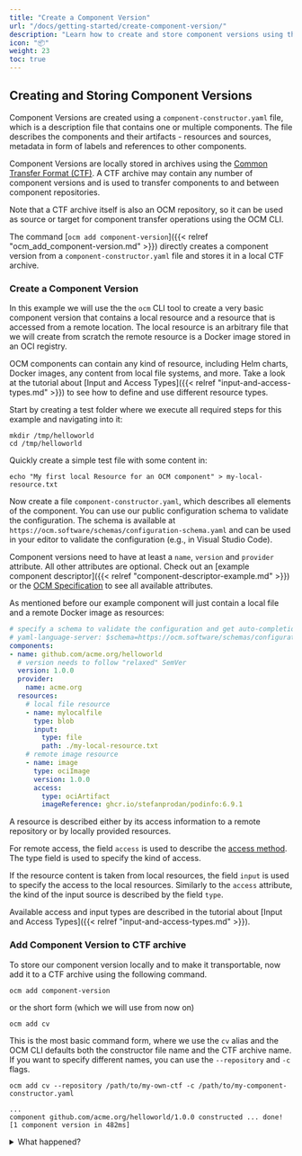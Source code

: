 ```yaml
---
title: "Create a Component Version"
url: "/docs/getting-started/create-component-version/"
description: "Learn how to create and store component versions using the OCM CLI."
icon: "📦"
weight: 23
toc: true
---
```


## Creating and Storing Component Versions

Component Versions are created using a `component-constructor.yaml` file, which is a description file that contains one or multiple components. The file describes the components and their artifacts - resources and sources, metadata in form of labels and references to other components.

Component Versions are locally stored in archives using the [Common Transfer Format (CTF)](https://github.com/open-component-model/ocm-spec/blob/main/doc/04-extensions/03-storage-backends/ctf.md). A CTF archive may contain any number of component versions and is used to transfer components to and between component repositories.

Note that a CTF archive itself is also an OCM repository, so it can be used as source or target for component transfer operations using the OCM CLI.

The command [`ocm add component-version`]({{< relref "ocm_add_component-version.md" >}}) directly creates a component version from a `component-constructor.yaml` file and stores it in a local CTF archive.

### Create a Component Version

In this example we will use the the `ocm` CLI tool to create a very basic component version that contains a local resource and a resource that is accessed from a remote location. The local resource is an arbitrary file that we will create from scratch the remote resource is a Docker image stored in an OCI registry.

OCM components can contain any kind of resource, including Helm charts, Docker images, any content from local file systems, and more. Take a look at the tutorial about [Input and Access Types]({{< relref "input-and-access-types.md" >}}) to see how to define and use different resource types.

Start by creating a test folder where we execute all required steps for this example and navigating into it:

```shell
mkdir /tmp/helloworld
cd /tmp/helloworld
```

Quickly create a simple test file with some content in:

```shell
echo "My first local Resource for an OCM component" > my-local-resource.txt
```

Now create a file `component-constructor.yaml`, which describes all elements of the component. You can use our public configuration schema to validate the configuration. The schema is available at `https://ocm.software/schemas/configuration-schema.yaml` and can be used in your editor to validate the configuration (e.g., in Visual Studio Code).

Component versions need to have at least a `name`, `version` and `provider` attribute. All other attributes are optional. Check out an [example component descriptor]({{< relref "component-descriptor-example.md" >}}) or the [OCM Specification](https://github.com/open-component-model/ocm-spec/blob/main/README.md) to see all available attributes.

As mentioned before our example component will just contain a local file and a remote Docker image as resources:

```yaml
# specify a schema to validate the configuration and get auto-completion in your editor
# yaml-language-server: $schema=https://ocm.software/schemas/configuration-schema.yaml
components:
- name: github.com/acme.org/helloworld
  # version needs to follow "relaxed" SemVer
  version: 1.0.0
  provider:
    name: acme.org
  resources:
    # local file resource
    - name: mylocalfile
      type: blob
      input:
        type: file
        path: ./my-local-resource.txt
    # remote image resource
    - name: image
      type: ociImage
      version: 1.0.0
      access:
        type: ociArtifact
        imageReference: ghcr.io/stefanprodan/podinfo:6.9.1
```

A resource is described either by its access information to a remote repository or by locally provided resources.

For remote access, the field `access` is used to describe the
[access method](https://github.com/open-component-model/ocm-spec/blob/main/doc/04-extensions/02-access-types/README.md).
The type field is used to specify the kind of access.

If the resource content is taken from local resources, the field `input` is used to specify the access to the local resources. Similarly to the `access` attribute, the kind of the input source is described by the field `type`.

Available access and input types are described in the tutorial about [Input and Access Types]({{< relref "input-and-access-types.md" >}}).

### Add Component Version to CTF archive

To store our component version locally and to make it transportable, now add it to a CTF archive using the following command.

```shell
ocm add component-version
```

or the short form (which we will use from now on)

```shell
ocm add cv
```

This is the most basic command form, where we use the `cv` alias and the OCM CLI defaults both the constructor file name and the CTF archive name. If you want to specify different names, you can use the `--repository` and `-c` flags.

```shell
ocm add cv --repository /path/to/my-own-ctf -c /path/to/my-component-constructor.yaml
```

```shell
...
component github.com/acme.org/helloworld/1.0.0 constructed ... done! [1 component version in 482ms]
```

<details><summary>What happened?</summary>

The command created a CTF archive and added the listed components with the described resources.

```shell
tree transport-archive

transport-archive
├── artifact-index.json
└── blobs
    ├── sha256.096322a7affa6a26a4549e347399f835b2350454946b4967ffdc570dbed78066
    ├── sha256.70a2577d7b649574cbbba99a2f2ebdf27904a4abf80c9729923ee67ea8d2d9d8
    ├── sha256.74db132670ec370396ec10160c4e761591d0e9e6c5960c72d2e26c0f9d6f6a76
    └── sha256.c8359dfaa6353b1b3166449f7ff3a8ef6f1d3a6c6f837cca9cd2ad7e8ef8546e

2 directories, 5 files
```

The transport archive's contents can be found in `artifact-index.json`. This file
contains the list of component version artifacts to be transported.

```shell
jq . transport-archive/artifact-index.json
```

```json
{
  "schemaVersion": 1,
  "artifacts": [
    {
      "repository": "component-descriptors/github.com/acme.org/helloworld",
      "tag": "1.0.0",
      "digest": "sha256:c8359dfaa6353b1b3166449f7ff3a8ef6f1d3a6c6f837cca9cd2ad7e8ef8546e",
      "mediaType": "application/vnd.oci.image.manifest.v1+json"
    }
  ]
}
```

The content of the transport archive is stored as OCI artifacts. Notice that the repository name of component version artifacts (found at `artifacts.respository`) are prefixed by `component-descriptors/`.

The component version is described as an OCI manifest, including OCM specific annotations.

```shell
jq . transport-archive/blobs/sha256.c8359dfaa6353b1b3166449f7ff3a8ef6f1d3a6c6f837cca9cd2ad7e8ef8546e
```

```json
{
  "schemaVersion": 2,
  "mediaType": "application/vnd.oci.image.manifest.v1+json",
  "artifactType": "application/vnd.ocm.software.component-descriptor.v2",
  "config": {
    "mediaType": "application/vnd.ocm.software/ocm.component.config.v1+json",
    "digest": "sha256:096322a7affa6a26a4549e347399f835b2350454946b4967ffdc570dbed78066",
    "size": 201
  },
  "layers": [
    {
      "mediaType": "application/vnd.ocm.software.component-descriptor.v2+yaml+tar",
      "digest": "sha256:74db132670ec370396ec10160c4e761591d0e9e6c5960c72d2e26c0f9d6f6a76",
      "size": 3072
    },
    {
      "mediaType": "text/plain; charset=utf-8",
      "digest": "sha256:70a2577d7b649574cbbba99a2f2ebdf27904a4abf80c9729923ee67ea8d2d9d8",
      "size": 45,
      "annotations": {
        "software.ocm.artifact": "[{\"identity\":{\"name\":\"mylocalfile\",\"version\":\"1.0.0\"},\"kind\":\"resource\"}]"
      }
    }
  ],
  "annotations": {
    "org.opencontainers.image.authors": "CTF Repository",
    "org.opencontainers.image.description": "\nThis is an OCM OCI Artifact Manifest that contains the component descriptor for the component github.com/acme.org/helloworld.\nIt is used to store the component descriptor in an OCI registry and can be referrenced by the official OCM Binding Library.\n",
    "org.opencontainers.image.documentation": "https://ocm.software",
    "org.opencontainers.image.source": "https://github.com/open-component-model/open-component-model",
    "org.opencontainers.image.title": "OCM Component Descriptor OCI Artifact Manifest for github.com/acme.org/helloworld in version 1.0.0",
    "org.opencontainers.image.url": "https://ocm.software",
    "org.opencontainers.image.version": "1.0.0",
    "software.ocm.componentversion": "component-descriptors/github.com/acme.org/helloworld:1.0.0",
    "software.ocm.creator": "CTF Repository"
  }
}
```

Notice that the output of the component version above contains the component descriptor as one of the `layers`. It can be identified by its media type, which is `application/vnd.ocm.software.component-descriptor.v2+yaml+tar`. Since it is saved in `tar` format, it can be displayed using the following command:

```shell
tar xvf transport-archive/blobs/sha256.74db132670ec370396ec10160c4e761591d0e9e6c5960c72d2e26c0f9d6f6a76 -O
```

```yaml
component-descriptor.yaml
component:
  componentReferences: null
  name: github.com/acme.org/helloworld
  provider: acme.org
  repositoryContexts: null
  resources:
  - access:
      localReference: sha256:70a2577d7b649574cbbba99a2f2ebdf27904a4abf80c9729923ee67ea8d2d9d8
      mediaType: text/plain; charset=utf-8
      type: localBlob/v1
    digest:
      hashAlgorithm: SHA-256
      normalisationAlgorithm: genericBlobDigest/v1
      value: 70a2577d7b649574cbbba99a2f2ebdf27904a4abf80c9729923ee67ea8d2d9d8
    name: mylocalfile
    relation: local
    type: blob
    version: 1.0.0
  - access:
      imageReference: ghcr.io/stefanprodan/podinfo:6.9.1@sha256:262578cde928d5c9eba3bce079976444f624c13ed0afb741d90d5423877496cb
      type: ociArtifact
    digest:
      hashAlgorithm: SHA-256
      normalisationAlgorithm: genericBlobDigest/v1
      value: 262578cde928d5c9eba3bce079976444f624c13ed0afb741d90d5423877496cb
    name: image
    relation: external
    type: ociImage
    version: 1.0.0
  sources: null
  version: 1.0.0
meta:
  schemaVersion: v2
```

The other elements listed as `layers` describe the blobs for the local resources stored along with the component version. The digests can be seen in the `localReference` attributes of the component descriptor.

</details>
